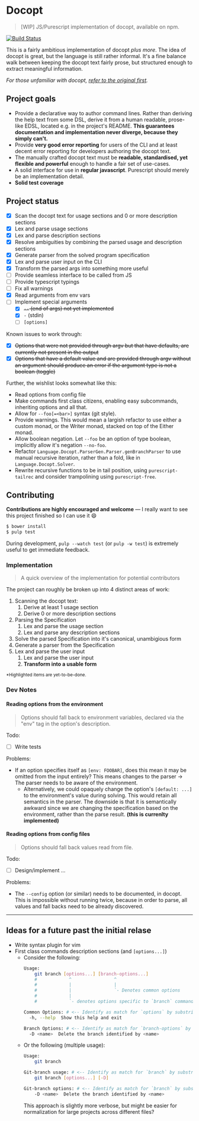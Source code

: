 # Docopt #

> [WIP] JS/Purescript implementation of docopt, available on npm.

[![Build Status](https://travis-ci.org/felixSchl/docopt.svg?branch=development)](https://travis-ci.org/felixSchl/docopt)

This is a fairly ambitious implementation of docopt _plus more_. The idea of
docopt is great, but the language is still rather informal. It's a fine balance
walk between keeping the docopt text fairly prose, but structured enough to
extract meaningful information.

_For those unfamiliar with docopt, [refer to the original first][docopt-orig]._

## Project goals ##

* Provide a declarative way to author command lines. Rather than deriving the
  help text from some DSL, derive it from a human readable, prose-like EDSL,
  located e.g. in the project's README. **This guarantees documentation and
  implementation never diverge, because they simply can't.**
* Provide **very good error reporting** for users of the CLI and at least decent
  error reporting for developers authoring the docopt text.
* The manually crafted docopt text must be **readable, standardised, yet
  flexible and powerful** enough to handle a fair set of use-cases.
* A solid interface for use in **regular javascript**. Purescript should merely
  be an implementation detail.
* **Solid test coverage**

## Project status ##

* [x] Scan the docopt text for usage sections and 0 or more description sections
* [x] Lex and parse usage sections
* [x] Lex and parse description sections
* [x] Resolve ambiguities by combining the parsed usage and description sections
* [x] Generate parser from the solved program specification
* [x] Lex and parse user input on the CLI
* [x] Transform the parsed args into something more useful
* [ ] Provide seamless interface to be called from JS
* [ ] Provide typescript typings
* [ ] Fix all warnings
* [x] Read arguments from env vars
* [ ] Implement special arguments
    * [x] ~~`--` (end of args) not yet implemented~~
    * [x] `-` (stdin)
    * [ ] `[options]`

Known issues to work through:

* [x] ~~Options that were not provided through argv but that have defaults, are
      currently not present in the output~~
* [x] ~~Options that have a default value and are provided through argv without an
      argument should produce an error if the argument type is not a boolean
      (toggle)~~

Further, the wishlist looks somewhat like this:

* Read options from config file
* Make commands first class citizens, enabling easy subcommands, inheriting
  options and all that.
* Allow for `--foo[=<bar>]` syntax (git style).
* Provide warnings. This would mean a largish refactor to use either a custom
  monad, or the Writer monad, stacked on top of the Either monad.
* Allow boolean negation. Let `--foo` be an option of type boolean, implicitly
  allow it's negation `--no-foo`.
* Refactor `Language.Docopt.ParserGen.Parser.genBranchParser` to use manual
  recursive iteration, rather than a fold, like in `Language.Docopt.Solver`.
* Rewrite recursive functions to be in tail position, using
  `purescript-tailrec` and consider trampolining using `purescript-free`.

## Contributing ##

**Contributions are highly encouraged and welcome** &mdash; I really want to see
this project finished so I can use it :smile:

```sh
$ bower install
$ pulp test
```

During development, `pulp --watch test` (or `pulp -w test`) is extremely useful
to get immediate feedback.

### Implementation ###

> A quick overview of the implementation for potential contributors

The project can roughly be broken up into 4 distinct areas of work:

1. Scanning the docopt text:
    1. Derive at least 1 usage section
    1. Derive 0 or more description sections
1. Parsing the Specification
    1. Lex and parse the usage section
    1. Lex and parse any description sections
1. Solve the parsed Specification into it's canonical, unambigious form
1. Generate a parser from the Specification
1. Lex and parse the user input
    1. Lex and parse the user input
    1. **Transform into a usable form**

<sub>\*Highlighted items are yet-to-be-done.</sub>

### Dev Notes ###

#### Reading options from the environment ####

> Options should fall back to environment variables, declared via the "env"
> tag in the option's description.

Todo:

* [ ] Write tests

Problems:

* If an option specifies itself as `[env: FOOBAR]`, does this mean it may be
  omitted from the input entirely? This means changes to the parser -> The
  parser needs to be aware of the environment.
  * Alternatively, we could opaquely change the option's `[default: ...]` to
    the environment's value during solving. This would retain all semantics in
    the parser. The downside is that it is semantically awkward since we are
    changing the specification based on the environment, rather than the parse
    result. **(this is currenlty implemented)**

#### Reading options from config files ####

> Options should fall back values read from file.

Todo:

* [ ] Design/implement ...

Problems:

* The `--config` option (or similar) needs to be documented, in docopt. This
  is impossible without running twice, because in order to parse, all values
  and fall backs need to be already discovered.

---


## Ideas for a future past the initial relase ##

* Write syntax plugin for vim
* First class commands description sections (and `[options...]`)
    * Consider the following:
        ```sh
        Usage:
            git branch [options...] [branch-options...]
            #            ^                ^
            #            |                |
            #            |                `- Denotes common options
            #            |
            #            `- denotes options specific to `branch` command

        Common Options: # <-- Identify as match for `options` by substring
          -h, --help  Show this help and exit

        Branch Options: # <-- Identify as match for `branch-options` by substring
          -D <name>  Delete the branch identified by <name>
        ```
    * Or the following (multiple usage):
        ```sh
        Usage:
            git branch

        Git-branch usage: # <-- Identify as match for `branch` by substring
            git branch [options...] [-D]

        Git-branch options: # <-- Identify as match for `branch` by substring
            -D <name>  Delete the branch identified by <name>
        ```
        This approach is slightly more verbose, but might be easier for
        normalization for large projects across different files?


[docopt-orig]: http://docopt.org
